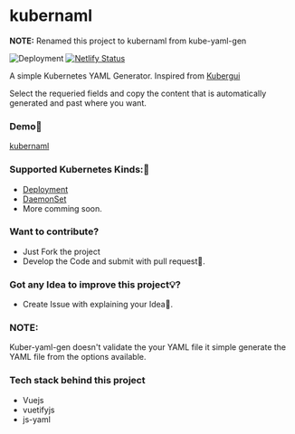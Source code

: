 
# kubernaml

**NOTE:** Renamed this project to kubernaml from kube-yaml-gen

![Deployment](https://github.com/MohanSai1997/kube-yaml-gen/workflows/Deployment/badge.svg?branch=deploy) [![Netlify Status](https://api.netlify.com/api/v1/badges/bd198116-6181-4b1c-b313-dc012b1dad2e/deploy-status)](https://app.netlify.com/sites/kubernaml/deploys)

A simple Kubernetes YAML Generator. Inspired from [Kubergui](https://github.com/BrandonPotter/kubergui) 

Select the requeried fields and copy the content that is automatically generated and past where you want.

### **Demo🎉**

[kubernaml](https://kubernaml.netlify.app/)

### **Supported Kubernetes Kinds:🙌**

 - [Deployment](https://kubernaml.netlify.app/public/Deployment)
 - [DaemonSet](https://kubernaml.netlify.app/public/DaemonSet)
 - More comming soon.
 
### **Want to contribute?** 
 - Just Fork the project
 - Develop the Code and submit with pull request🥂.

### **Got any Idea to improve this project💡?**

 - Create Issue with explaining your Idea🎊.

### **NOTE:**

Kuber-yaml-gen doesn't validate the your YAML file it simple generate the YAML file from the options available.


### Tech stack behind this project

- Vuejs
- vuetifyjs
- js-yaml
